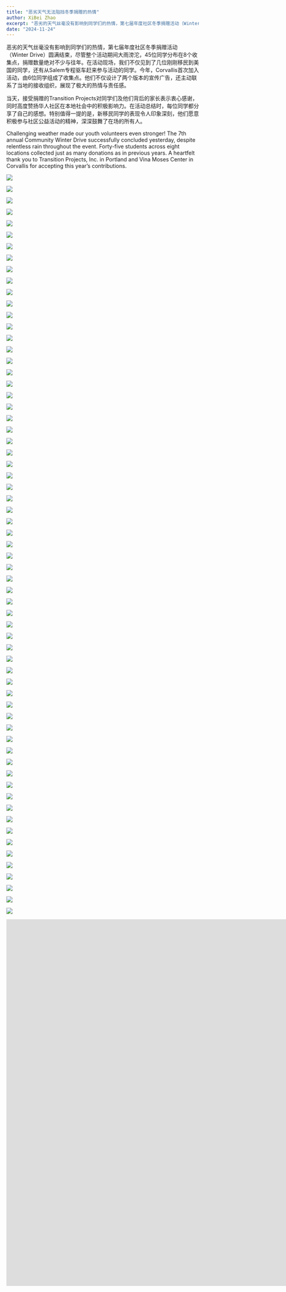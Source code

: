 ```yaml
---
title: "恶劣天气无法阻挡冬季捐赠的热情"
author: XiBei Zhao
excerpt: "恶劣的天气丝毫没有影响到同学们的热情，第七届年度社区冬季捐赠活动（Winter Drive）圆满结束，尽管整个活动期间大雨滂沱，45位同学分布在8个收集点，捐赠数量绝对不少与往年。在活动现场，我们不仅见到了几位刚刚移民到美国的同学，还有从Salem专程驱车赶来参与活动的同学。今年，Corvallis首次加入活动，由6位同学组成了收集点。他们不仅设计了两个版本的宣传广告，还主动联系了当地的接收组织，展现了极大的热情与责任感。"
date: "2024-11-24"
---
```


恶劣的天气丝毫没有影响到同学们的热情，第七届年度社区冬季捐赠活动（Winter Drive）圆满结束，尽管整个活动期间大雨滂沱，45位同学分布在8个收集点，捐赠数量绝对不少与往年。在活动现场，我们不仅见到了几位刚刚移民到美国的同学，还有从Salem专程驱车赶来参与活动的同学。今年，Corvallis首次加入活动，由6位同学组成了收集点。他们不仅设计了两个版本的宣传广告，还主动联系了当地的接收组织，展现了极大的热情与责任感。

当天，接受捐赠的Transition Projects对同学们及他们背后的家长表示衷心感谢，同时高度赞扬华人社区在本地社会中的积极影响力。在活动总结时，每位同学都分享了自己的感想。特别值得一提的是，新移民同学的表现令人印象深刻，他们愿意积极参与社区公益活动的精神，深深鼓舞了在场的所有人。

Challenging weather made our youth volunteers even stronger! The 7th annual Community Winter Drive successfully concluded yesterday, despite relentless rain throughout the event. Forty-five students across eight locations collected just as many donations as in previous years. A heartfelt thank you to Transition Projects, Inc. in Portland and Vina Moses Center in Corvallis for accepting this year’s contributions.

![](https://res.cloudinary.com/dhngj18do/image/upload/f_auto,q_auto/v1/images/468617381_560254069973013_5311807418498869838_n)

![](https://res.cloudinary.com/dhngj18do/image/upload/f_auto,q_auto/v1/images/468556147_560254403306313_2855199518923670388_n)

![](https://res.cloudinary.com/dhngj18do/image/upload/f_auto,q_auto/v1/images/468520574_560253589973061_3705833284620259564_n)

![](https://res.cloudinary.com/dhngj18do/image/upload/f_auto,q_auto/v1/images/468553570_560254993306254_5032631515243316056_n)

![](https://res.cloudinary.com/dhngj18do/image/upload/f_auto,q_auto/v1/images/468552666_560253356639751_8390246354026654547_n)

![](https://res.cloudinary.com/dhngj18do/image/upload/f_auto,q_auto/v1/images/468535963_560254473306306_7060448780851527492_n)

![](https://res.cloudinary.com/dhngj18do/image/upload/f_auto,q_auto/v1/images/468557305_560253176639769_3150272855930074927_n)

![](https://res.cloudinary.com/dhngj18do/image/upload/f_auto,q_auto/v1/images/468560445_560254979972922_2818926323431668258_n)

![](https://res.cloudinary.com/dhngj18do/image/upload/f_auto,q_auto/v1/images/468520443_560252539973166_8055932174231587669_n)

![](https://res.cloudinary.com/dhngj18do/image/upload/f_auto,q_auto/v1/images/468537148_560252963306457_1372525108814503417_n)

![](https://res.cloudinary.com/dhngj18do/image/upload/f_auto,q_auto/v1/images/468427398_560254696639617_8225796352553826103_n)

![](https://res.cloudinary.com/dhngj18do/image/upload/f_auto,q_auto/v1/images/468406019_560253476639739_3711414597779169880_n)

![](https://res.cloudinary.com/dhngj18do/image/upload/f_auto,q_auto/v1/images/468427393_560252773306476_714725840982241465_n)

![](https://res.cloudinary.com/dhngj18do/image/upload/f_auto,q_auto/v1/images/468406254_560253973306356_6648904629724527153_n)

![](https://res.cloudinary.com/dhngj18do/image/upload/f_auto,q_auto/v1/images/468507458_560252503306503_7438008143982064696_n)

![](https://res.cloudinary.com/dhngj18do/image/upload/f_auto,q_auto/v1/images/468438994_560253436639743_4052041400595367628_n)

![](https://res.cloudinary.com/dhngj18do/image/upload/f_auto,q_auto/v1/images/468407638_560253063306447_8536005423801238327_n)

![](https://res.cloudinary.com/dhngj18do/image/upload/f_auto,q_auto/v1/images/468453267_560254639972956_7337322572690716814_n)

![](https://res.cloudinary.com/dhngj18do/image/upload/f_auto,q_auto/v1/images/468406869_560253586639728_5591100025618358178_n)

![](https://res.cloudinary.com/dhngj18do/image/upload/f_auto,q_auto/v1/images/468446037_560254553306298_7000946060418847003_n)

![](https://res.cloudinary.com/dhngj18do/image/upload/f_auto,q_auto/v1/images/468406019_560252616639825_7554832993805720934_n)

![](https://res.cloudinary.com/dhngj18do/image/upload/f_auto,q_auto/v1/images/468405492_560254849972935_3839394558731950682_n)

![](https://res.cloudinary.com/dhngj18do/image/upload/f_auto,q_auto/v1/images/468407126_560252789973141_3905365887621218899_n)

![](https://res.cloudinary.com/dhngj18do/image/upload/f_auto,q_auto/v1/images/468396243_560252936639793_508241715281977023_n)

![](https://res.cloudinary.com/dhngj18do/image/upload/f_auto,q_auto/v1/images/468395622_560254006639686_3509472212426249451_n)

![](https://res.cloudinary.com/dhngj18do/image/upload/f_auto,q_auto/v1/images/468354615_560254446639642_4738065901991551696_n)

![](https://res.cloudinary.com/dhngj18do/image/upload/f_auto,q_auto/v1/images/468395633_560254526639634_3807033752616934997_n)

![](https://res.cloudinary.com/dhngj18do/image/upload/f_auto,q_auto/v1/images/468395264_560255023306251_4162025732473024899_n)

![](https://res.cloudinary.com/dhngj18do/image/upload/f_auto,q_auto/v1/images/468367603_560254266639660_1495560687789729556_n)

![](https://res.cloudinary.com/dhngj18do/image/upload/f_auto,q_auto/v1/images/468396150_560254606639626_7544401680775199398_n)

![](https://res.cloudinary.com/dhngj18do/image/upload/f_auto,q_auto/v1/images/468405866_560253276639759_5749562613894076495_n)

![](https://res.cloudinary.com/dhngj18do/image/upload/f_auto,q_auto/v1/images/468405426_560254373306316_6090978599083088922_n)

![](https://res.cloudinary.com/dhngj18do/image/upload/f_auto,q_auto/v1/images/468405138_560252613306492_7525381348049283986_n)

![](https://res.cloudinary.com/dhngj18do/image/upload/f_auto,q_auto/v1/images/468405959_560253046639782_6123647693737668920_n)

![](https://res.cloudinary.com/dhngj18do/image/upload/f_auto,q_auto/v1/images/468388094_560252519973168_1070764924834084756_n)

![](https://res.cloudinary.com/dhngj18do/image/upload/f_auto,q_auto/v1/images/468358822_560252919973128_7290881851981597740_n)

![](https://res.cloudinary.com/dhngj18do/image/upload/f_auto,q_auto/v1/images/468368789_560253666639720_4994762292320666622_n)

![](https://res.cloudinary.com/dhngj18do/image/upload/f_auto,q_auto/v1/images/468358559_560254116639675_6273372483972732460_n)

![](https://res.cloudinary.com/dhngj18do/image/upload/f_auto,q_auto/v1/images/468327687_560254643306289_4001384707329043580_n)

![](https://res.cloudinary.com/dhngj18do/image/upload/f_auto,q_auto/v1/images/468351830_560252809973139_6843099185617981549_n)

![](https://res.cloudinary.com/dhngj18do/image/upload/f_auto,q_auto/v1/images/468327415_560253353306418_4639083318314801362_n)

![](https://res.cloudinary.com/dhngj18do/image/upload/f_auto,q_auto/v1/images/468311385_560254729972947_7655247398552045185_n)

![](https://res.cloudinary.com/dhngj18do/image/upload/f_auto,q_auto/v1/images/468327337_560253253306428_3632133824822342915_n)

![](https://res.cloudinary.com/dhngj18do/image/upload/f_auto,q_auto/v1/images/468345669_560252659973154_1797242072966825057_n)

![](https://res.cloudinary.com/dhngj18do/image/upload/f_auto,q_auto/v1/images/468344577_560561093275644_2304179526729348754_n)

![](https://res.cloudinary.com/dhngj18do/image/upload/f_auto,q_auto/v1/images/468328960_560253179973102_8375061381972885451_n)

![](https://res.cloudinary.com/dhngj18do/image/upload/f_auto,q_auto/v1/images/468319326_560253319973088_1683351368866689078_n)

![](https://res.cloudinary.com/dhngj18do/image/upload/f_auto,q_auto/v1/images/468326945_560254776639609_6619180482278105096_n)

![](https://res.cloudinary.com/dhngj18do/image/upload/f_auto,q_auto/v1/images/468327999_560254216639665_2103647495214173107_n)

![](https://res.cloudinary.com/dhngj18do/image/upload/f_auto,q_auto/v1/images/468327412_560253296639757_6938106154333933747_n)

![](https://res.cloudinary.com/dhngj18do/image/upload/f_auto,q_auto/v1/images/468328876_560254883306265_3679259725399429201_n)

![](https://res.cloudinary.com/dhngj18do/image/upload/f_auto,q_auto/v1/images/468328509_560252643306489_975515222807774686_n)

![](https://res.cloudinary.com/dhngj18do/image/upload/f_auto,q_auto/v1/images/468311383_560254663306287_9162042040116087648_n)

![](https://res.cloudinary.com/dhngj18do/image/upload/f_auto,q_auto/v1/images/468327958_560254896639597_8894119814450994759_n)

![](https://res.cloudinary.com/dhngj18do/image/upload/f_auto,q_auto/v1/images/468311130_560253149973105_9176852539997058292_n)

![](https://res.cloudinary.com/dhngj18do/image/upload/f_auto,q_auto/v1/images/468310076_560253053306448_3399707244267339313_n)

![](https://res.cloudinary.com/dhngj18do/image/upload/f_auto,q_auto/v1/images/468310057_560254169973003_5945241608543988836_n)

![](https://res.cloudinary.com/dhngj18do/image/upload/f_auto,q_auto/v1/images/468309831_560254959972924_6969203867915100227_n)

![](https://res.cloudinary.com/dhngj18do/image/upload/f_auto,q_auto/v1/images/468306785_560253456639741_4738752393022101698_n)

![](https://res.cloudinary.com/dhngj18do/image/upload/f_auto,q_auto/v1/images/468309830_560254726639614_4030284750583528414_n)

![](https://res.cloudinary.com/dhngj18do/image/upload/f_auto,q_auto/v1/images/468302783_560253919973028_679942015792273117_n)

![](https://res.cloudinary.com/dhngj18do/image/upload/f_auto,q_auto/v1/images/468301491_560254306639656_3883058689205013989_n)

![](https://res.cloudinary.com/dhngj18do/image/upload/f_auto,q_auto/v1/images/468301560_560253689973051_6342753812065827588_n)

![](https://res.cloudinary.com/dhngj18do/image/upload/f_auto,q_auto/v1/images/468301236_560253553306398_4260033554071530635_n)

![](https://res.cloudinary.com/dhngj18do/image/upload/f_auto,q_auto/v1/images/468301149_560254189973001_6743243179995072831_n)

<iframe width="1709" height="960" src="https://www.youtube.com/embed/x78LDz-IBzw" title="2024 OCC Community Winter Drive" frameborder="0" allow="accelerometer; autoplay; clipboard-write; encrypted-media; gyroscope; picture-in-picture; web-share" referrerpolicy="strict-origin-when-cross-origin" allowfullscreen></iframe>
